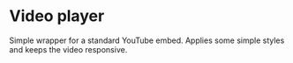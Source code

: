 # Video player
Simple wrapper for a standard YouTube embed. Applies some simple styles and keeps the video responsive.